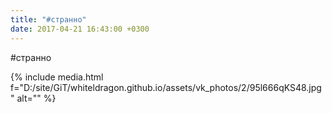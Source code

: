 ```yaml
---
title: "#странно"
date: 2017-04-21 16:43:00 +0300
---
```


#странно

{% include media.html f="D:/site/GiT/whiteldragon.github.io/assets/vk_photos/2/95l666qKS48.jpg" alt="" %}
